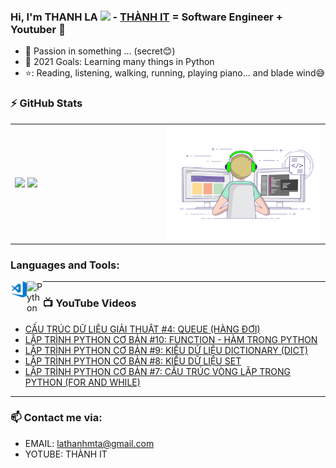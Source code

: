 ### Hi, I'm THANH LA <img src="https://media.giphy.com/media/hvRJCLFzcasrR4ia7z/giphy.gif" width="25px"> -  [THÀNH IT][website] = Software Engineer + Youtuber 🌻  


- 🔭 Passion in something ... (secret😊)
- 💪 2021 Goals: Learning many things in Python
- ⭐: Reading, listening, walking, running, playing piano... and blade wind😅

### :zap: GitHub Stats

<table>
<tr>
  <td width="48%">
    <img src="https://github-readme-stats.vercel.app/api?username=ThanhLa1802&show_icons=true&hide=contribs,issues&hide_border=true" />
    <img src="https://github-readme-stats.vercel.app/api/top-langs/?username=ThanhLa1802&layout=compact&show_icons=true&hide_border=true" />
  </td>
  <td width="52%"><img alt="gif" align="right" src=".github/assets/coding-freak.gif"/></td>
</tr>
<table>

### Languages and Tools:
<img align="left" alt="Visual Studio Code" width="26px" src="https://raw.githubusercontent.com/github/explore/80688e429a7d4ef2fca1e82350fe8e3517d3494d/topics/visual-studio-code/visual-studio-code.png" />
<img align="left" alt="Python" width="26px" src="https://upload.wikimedia.org/wikipedia/commons/thumb/0/0a/Python.svg/1200px-Python.svg.png" /> 

---

### 📺 YouTube Videos

<!-- YOUTUBE:START -->
- [CẤU TRÚC DỮ LIỆU GIẢI THUẬT #4:  QUEUE (HÀNG ĐỢI)](https://www.youtube.com/watch?v=oz8ieHmD6fU)
- [LẬP TRÌNH PYTHON CƠ BẢN #10: FUNCTION - HÀM TRONG PYTHON](https://www.youtube.com/watch?v=dHaG5BA3ryI)
- [LẬP TRÌNH PYTHON CƠ BẢN #9: KIỂU DỮ LIỆU DICTIONARY (DICT)](https://www.youtube.com/watch?v=Y-ysfFd_OpQ)
- [LẬP TRÌNH PYTHON CƠ BẢN #8: KIỂU DỮ LIỆU SET](https://www.youtube.com/watch?v=VOjhtxDJxtg)
- [LẬP TRÌNH PYTHON CƠ BẢN #7: CẤU TRÚC VÒNG LẶP TRONG PYTHON (FOR AND WHILE)](https://www.youtube.com/watch?v=WAi2-o02moc)
<!-- YOUTUBE:END -->

---

### 📫 Contact me via:
- EMAIL: lathanhmta@gmail.com
- YOTUBE: THÀNH IT

[website]: https://www.youtube.com/channel/UC9L5_YMFz8JfBeQtUic8-3A
